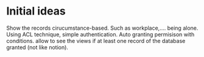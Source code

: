 # Initial ideas
Show the records cirucumstance-based. Such as workplace,.... being alone.
Using ACL technique, simple authentication. Auto granting permisison with conditions. allow to see the views if at least one record of the database granted (not like notion).